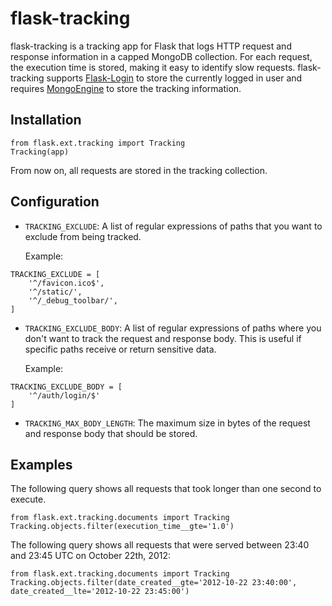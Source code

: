 flask-tracking
==============

flask-tracking is a tracking app for Flask that logs HTTP request and response information in a capped MongoDB collection. For each request, the execution time is stored, making it easy to identify slow requests. flask-tracking supports [Flask-Login](http://packages.python.org/Flask-Login/) to store the currently logged in user and requires [MongoEngine](http://mongoengine.org/) to store the tracking information.

## Installation

```
from flask.ext.tracking import Tracking
Tracking(app)
```

From now on, all requests are stored in the tracking collection.

## Configuration

- `TRACKING_EXCLUDE`: A list of regular expressions of paths that you want to exclude from being tracked.

    Example:
```
TRACKING_EXCLUDE = [
    '^/favicon.ico$',
    '^/static/',
    '^/_debug_toolbar/',
]
```

- `TRACKING_EXCLUDE_BODY`: A list of regular expressions of paths where you don't want to track the request and response body. This is useful if specific paths receive or return sensitive data.

    Example:
```
TRACKING_EXCLUDE_BODY = [
    '^/auth/login/$'
]
```

- `TRACKING_MAX_BODY_LENGTH`: The maximum size in bytes of the request and response body that should be stored.

## Examples

The following query shows all requests that took longer than one second to execute.

```
from flask.ext.tracking.documents import Tracking
Tracking.objects.filter(execution_time__gte='1.0')
```

The following query shows all requests that were served between 23:40 and 23:45 UTC on October 22th, 2012:

```
from flask.ext.tracking.documents import Tracking
Tracking.objects.filter(date_created__gte='2012-10-22 23:40:00', date_created__lte='2012-10-22 23:45:00') 
```
